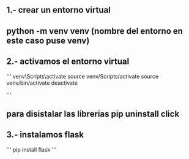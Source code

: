 ## 1.- crear un entorno virtual

## python -m venv venv (nombre del entorno en este caso puse venv)

## 2.- activamos el entorno virtual
'''
venv\Scripts\activate
source venv/Scripts/activate
source venv/bin/activate
deactivate

'''
## para disistalar las librerias pip uninstall click

## 3.- instalamos flask
'''
pip install flask
'''